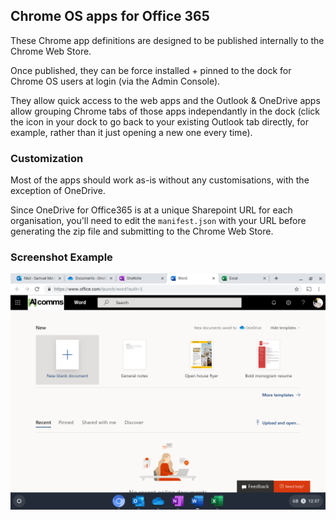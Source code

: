 ## Chrome OS apps for Office 365

These Chrome app definitions are designed to be published internally to the Chrome Web Store.

Once published, they can be force installed + pinned to the dock for Chrome OS users at login (via the Admin Console).

They allow quick access to the web apps and the Outlook & OneDrive apps allow grouping Chrome tabs of those apps independantly in the dock (click the icon in your dock to go back to your existing Outlook tab directly, for example, rather than it just opening a new one every time).

### Customization

Most of the apps should work as-is without any customisations, with the exception of OneDrive.

Since OneDrive for Office365 is at a unique Sharepoint URL for each organisation, you'll need to edit the `manifest.json` with your URL before generating the zip file and submitting to the Chrome Web Store.

### Screenshot Example

![Screenshot Example of Dock](https://github.com/a1comms/chromeos-apps-for-office365/raw/master/docs/screenshot.png)
